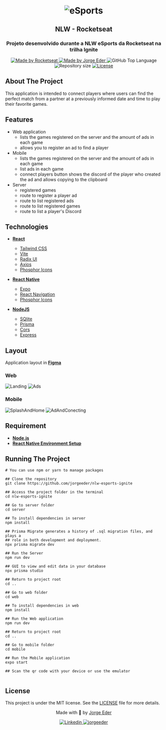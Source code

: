 <div>
  <h1 align="center"> 
    <img alt="eSports" src="./assets/Logo.png">
  </h1>
  <h2 align="center"> 
    NLW - Rocketseat
  </h2>
  <h3 align="center"> 
    Projeto desenvolvido durante a NLW eSports da Rocketseat na trilha Ignite
  </h3>

  <p align="center">
    <a href="https://rocketseat.com.br">
      <img alt="Made by Rocketseat" src="https://img.shields.io/badge/made%20by-Rocketseat-blueviolet?style=plastic">
    </a>
    <a href="https://github.com/jorgeeder"> 
      <img alt="Made by Jorge Eder" src="https://img.shields.io/badge/solved%20by-Jorge%20Eder-blueviolet?style=plastic">
    </a>
    <img alt="GitHub Top Language" src="https://img.shields.io/github/languages/top/jorgeeder/nlw-esports?color=blue&style=plastic">
    <img alt="Repository size" src="https://img.shields.io/github/repo-size/jorgeeder/nlw-esports?style=plastic"/>
    <a href="https://opensource.org/licenses/MIT">
      <img alt="License" src="https://img.shields.io/badge/license-MIT-brightgreen?style=plastic">
    </a>
  </p>
</div>

## About The Project

This application is intended to connect players where users can find the perfect match from a partner at a previously informed date and time to play their favorite games.

## Features

- Web application
    - lists the games registered on the server and the amount of ads in each game
    - allows you to register an ad to find a player
- Mobile
  - lists the games registered on the server and the amount of ads in each game
  - list ads in each game
  - connect players button shows the discord of the player who created the ad and allows copying to the clipboard
- Server
  - registered games
  - route to register a player ad
  - route to list registered ads
  - route to list registered games
  - route to list a player's Discord

## Technologies

-   **[React](https://reactjs.org/)**
      - [Tailwind CSS](https://tailwindcss.com/)
      - [Vite](https://vitejs.dev/)
      - [Radix UI](https://www.radix-ui.com/)
      - [Axios](https://axios-http.com/)
      - [Phosphor Icons](https://phosphoricons.com/)

-   **[React Native](https://reactnative.dev/)**
      - [Expo](https://expo.dev/)
      - [React Navigation](https://reactnavigation.org/)
      - [Phosphor Icons](https://phosphoricons.com/)

-   **[NodeJS](https://nodejs.org/en/)**
     - [SQlite](https://www.sqlite.org/index.html)
     - [Prisma](https://www.prisma.io/)
     - [Cors](https://expressjs.com/en/resources/middleware/cors.html)
     - [Express](https://expressjs.com/)

## Layout
Application layout in **[Figma](https://www.figma.com/file/8RgcHqrjhGvShhVQqt9F5k/NLW-eSports-(Community)?node-id=0%3A1)**

### Web

![Landing](./assets/Landing.png)
![Ads](./assets/Post-ad.png)

### Mobile

![SplashAndHome](./assets/SplashAndHome.png)
![AdAndConecting](./assets/AdAndConecting.png)


## Requirement

-   **[Node.js](https://nodejs.org/)**
-   **[React Native Environment Setup](https://nodejs.org/)**


## Running The Project

```
# You can use npm or yarn to manage packages

## Clone the repository
git clone https://github.com/jorgeeder/nlw-esports-ignite

## Access the project folder in the terminal
cd nlw-esports-ignite

## Go to server folder
cd server

## To install dependencies in server
npm install 

## Prisma Migrate generates a history of .sql migration files, and plays a 
## role in both development and deployment.
npx prisma migrate dev

## Run the Server
npm run dev

## GUI to view and edit data in your database
npx prisma studio

## Return to project root
cd ..

## Go to web folder
cd web

## To install dependencies in web
npm install 

## Run the Web application
npm run dev

## Return to project root
cd ..

## Go to mobile folder
cd mobile

## Run the Mobile application
expo start

## Scan the qr code with your device or use the emulator


```
## License

This project is under the MIT license. See the [LICENSE](/LICENSE) file for more details.


<div align="center">
  <p> Made with 💜 by <a href="https://github.com/jorgeeder">Jorge Eder</a> </p>
  <p>
    <a href="https://www.linkedin.com/in/jorgeeder/">
      <img alt="Linkedin" src="https://img.shields.io/badge/-Jorge%20Eder-blue?style=plastic&logo=linkedin&link=https://www.linkedin.com/in/jorgeeder/">
    </a>
    <a href = "mailto:jorgeeder.dev@gmail.com">
      <img alt="jorgeeder" src="https://img.shields.io/badge/-jorgeeder.dev@gmail.com-ff512f?style=plastic&logo=Gmail&logoColor=white&link=mailto:jorgeeder.dev@gmail.com">
    </a>
  </p>
</div>